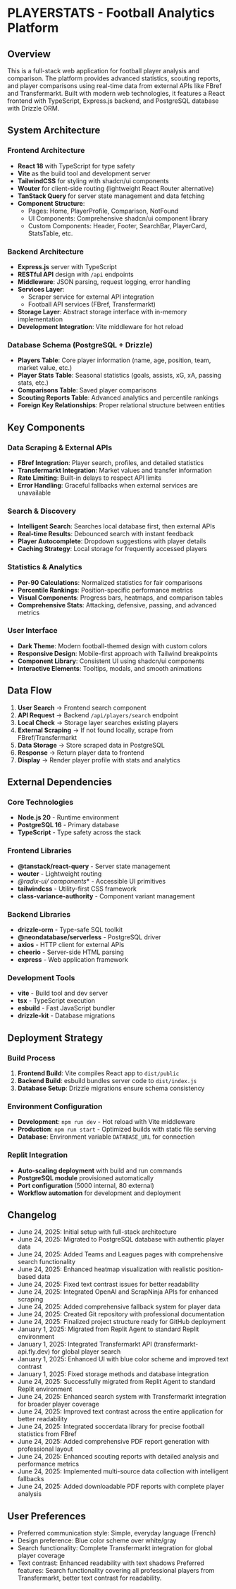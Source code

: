 # PLAYERSTATS - Football Analytics Platform

## Overview

This is a full-stack web application for football player analysis and comparison. The platform provides advanced statistics, scouting reports, and player comparisons using real-time data from external APIs like FBref and Transfermarkt. Built with modern web technologies, it features a React frontend with TypeScript, Express.js backend, and PostgreSQL database with Drizzle ORM.

## System Architecture

### Frontend Architecture
- **React 18** with TypeScript for type safety
- **Vite** as the build tool and development server
- **TailwindCSS** for styling with shadcn/ui components
- **Wouter** for client-side routing (lightweight React Router alternative)
- **TanStack Query** for server state management and data fetching
- **Component Structure**:
  - Pages: Home, PlayerProfile, Comparison, NotFound
  - UI Components: Comprehensive shadcn/ui component library
  - Custom Components: Header, Footer, SearchBar, PlayerCard, StatsTable, etc.

### Backend Architecture
- **Express.js** server with TypeScript
- **RESTful API** design with `/api` endpoints
- **Middleware**: JSON parsing, request logging, error handling
- **Services Layer**: 
  - Scraper service for external API integration
  - Football API services (FBref, Transfermarkt)
- **Storage Layer**: Abstract storage interface with in-memory implementation
- **Development Integration**: Vite middleware for hot reload

### Database Schema (PostgreSQL + Drizzle)
- **Players Table**: Core player information (name, age, position, team, market value, etc.)
- **Player Stats Table**: Seasonal statistics (goals, assists, xG, xA, passing stats, etc.)
- **Comparisons Table**: Saved player comparisons
- **Scouting Reports Table**: Advanced analytics and percentile rankings
- **Foreign Key Relationships**: Proper relational structure between entities

## Key Components

### Data Scraping & External APIs
- **FBref Integration**: Player search, profiles, and detailed statistics
- **Transfermarkt Integration**: Market values and transfer information  
- **Rate Limiting**: Built-in delays to respect API limits
- **Error Handling**: Graceful fallbacks when external services are unavailable

### Search & Discovery
- **Intelligent Search**: Searches local database first, then external APIs
- **Real-time Results**: Debounced search with instant feedback
- **Player Autocomplete**: Dropdown suggestions with player details
- **Caching Strategy**: Local storage for frequently accessed players

### Statistics & Analytics
- **Per-90 Calculations**: Normalized statistics for fair comparisons
- **Percentile Rankings**: Position-specific performance metrics
- **Visual Components**: Progress bars, heatmaps, and comparison tables
- **Comprehensive Stats**: Attacking, defensive, passing, and advanced metrics

### User Interface
- **Dark Theme**: Modern football-themed design with custom colors
- **Responsive Design**: Mobile-first approach with Tailwind breakpoints
- **Component Library**: Consistent UI using shadcn/ui components
- **Interactive Elements**: Tooltips, modals, and smooth animations

## Data Flow

1. **User Search** → Frontend search component
2. **API Request** → Backend `/api/players/search` endpoint
3. **Local Check** → Storage layer searches existing players
4. **External Scraping** → If not found locally, scrape from FBref/Transfermarkt
5. **Data Storage** → Store scraped data in PostgreSQL
6. **Response** → Return player data to frontend
7. **Display** → Render player profile with stats and analytics

## External Dependencies

### Core Technologies
- **Node.js 20** - Runtime environment
- **PostgreSQL 16** - Primary database
- **TypeScript** - Type safety across the stack

### Frontend Libraries
- **@tanstack/react-query** - Server state management
- **wouter** - Lightweight routing
- **@radix-ui/* components** - Accessible UI primitives
- **tailwindcss** - Utility-first CSS framework
- **class-variance-authority** - Component variant management

### Backend Libraries
- **drizzle-orm** - Type-safe SQL toolkit
- **@neondatabase/serverless** - PostgreSQL driver
- **axios** - HTTP client for external APIs
- **cheerio** - Server-side HTML parsing
- **express** - Web application framework

### Development Tools
- **vite** - Build tool and dev server
- **tsx** - TypeScript execution
- **esbuild** - Fast JavaScript bundler
- **drizzle-kit** - Database migrations

## Deployment Strategy

### Build Process
1. **Frontend Build**: Vite compiles React app to `dist/public`
2. **Backend Build**: esbuild bundles server code to `dist/index.js`
3. **Database Setup**: Drizzle migrations ensure schema consistency

### Environment Configuration
- **Development**: `npm run dev` - Hot reload with Vite middleware
- **Production**: `npm run start` - Optimized builds with static file serving
- **Database**: Environment variable `DATABASE_URL` for connection

### Replit Integration
- **Auto-scaling deployment** with build and run commands
- **PostgreSQL module** provisioned automatically
- **Port configuration** (5000 internal, 80 external)
- **Workflow automation** for development and deployment

## Changelog
- June 24, 2025: Initial setup with full-stack architecture
- June 24, 2025: Migrated to PostgreSQL database with authentic player data
- June 24, 2025: Added Teams and Leagues pages with comprehensive search functionality
- June 24, 2025: Enhanced heatmap visualization with realistic position-based data
- June 24, 2025: Fixed text contrast issues for better readability
- June 24, 2025: Integrated OpenAI and ScrapNinja APIs for enhanced scraping
- June 24, 2025: Added comprehensive fallback system for player data
- June 24, 2025: Created Git repository with professional documentation
- June 24, 2025: Finalized project structure ready for GitHub deployment
- January 1, 2025: Migrated from Replit Agent to standard Replit environment
- January 1, 2025: Integrated Transfermarkt API (transfermarkt-api.fly.dev) for global player search
- January 1, 2025: Enhanced UI with blue color scheme and improved text contrast
- January 1, 2025: Fixed storage methods and database integration
- June 24, 2025: Successfully migrated from Replit Agent to standard Replit environment
- June 24, 2025: Enhanced search system with Transfermarkt integration for broader player coverage
- June 24, 2025: Improved text contrast across the entire application for better readability
- June 24, 2025: Integrated soccerdata library for precise football statistics from FBref
- June 24, 2025: Added comprehensive PDF report generation with professional layout
- June 24, 2025: Enhanced scouting reports with detailed analysis and performance metrics
- June 24, 2025: Implemented multi-source data collection with intelligent fallbacks
- June 24, 2025: Added downloadable PDF reports with complete player analysis

## User Preferences

- Preferred communication style: Simple, everyday language (French)
- Design preference: Blue color scheme over white/gray
- Search functionality: Complete Transfermarkt integration for global player coverage
- Text contrast: Enhanced readability with text shadows
Preferred features: Search functionality covering all professional players from Transfermarkt, better text contrast for readability.